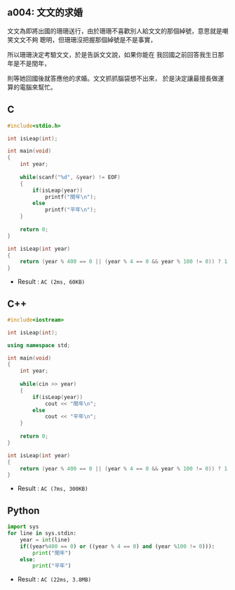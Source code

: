 ## a004: 文文的求婚
 文文為即將出國的珊珊送行，由於珊珊不喜歡別人給文文的那個綽號，意思就是嘲笑文文不夠 聰明，但珊珊沒把握那個綽號是不是事實，
 
 所以珊珊決定考驗文文，於是告訴文文說，如果你能在 我回國之前回答我生日那年是不是閏年，
 
 則等她回國後就答應他的求婚。文文抓抓腦袋想不出來， 於是決定讓最擅長做運算的電腦來幫忙。
## C
```c
#include<stdio.h>

int isLeap(int);

int main(void)
{
	int year;
	
	while(scanf("%d", &year) != EOF)
	{
		if(isLeap(year))
			printf("閏年\n");
		else
			printf("平年\n");
	}
	
	return 0;
}

int isLeap(int year)
{
	return (year % 400 == 0 || (year % 4 == 0 && year % 100 != 0)) ? 1 : 0;
}
```
 * Result : `AC (2ms, 60KB)`

## C++
```c++
#include<iostream>

int isLeap(int);

using namespace std;

int main(void)
{
	int year;
	
	while(cin >> year)
	{
		if(isLeap(year))
			cout << "閏年\n";
		else
			cout << "平年\n";
	}
	
	return 0;
}

int isLeap(int year)
{
	return (year % 400 == 0 || (year % 4 == 0 && year % 100 != 0)) ? 1 : 0;
}
```
 * Result : `AC (7ms, 300KB)`

## Python
```python
import sys
for line in sys.stdin:
    year = int(line)
    if((year%400 == 0) or ((year % 4 == 0) and (year %100 != 0))):
        print("閏年")
    else:
        print("平年")
````
 * Result : `AC (22ms, 3.8MB)`
